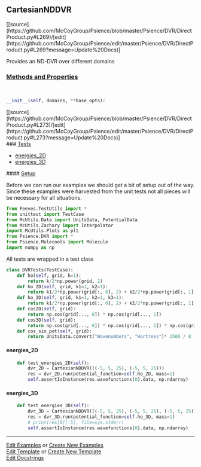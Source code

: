 ## <a id="Psience.DVR.DirectProduct.CartesianNDDVR">CartesianNDDVR</a> 
<div class="docs-source-link" markdown="1">
[[source](https://github.com/McCoyGroup/Psience/blob/master/Psience/DVR/DirectProduct.py#L269)/[edit](https://github.com/McCoyGroup/Psience/edit/master/Psience/DVR/DirectProduct.py#L269?message=Update%20Docs)]
</div>

Provides an ND-DVR over different domains

<div class="collapsible-section">
 <div class="collapsible-section collapsible-section-header" markdown="1">
 
### <a class="collapse-link" data-toggle="collapse" href="#methods">Methods and Properties</a> <a class="float-right" data-toggle="collapse" href="#methods"><i class="fa fa-chevron-down"></i></a>

 </div>
 <div class="collapsible-section collapsible-section-body collapse" id="methods" markdown="1">

<a id="Psience.DVR.DirectProduct.CartesianNDDVR.__init__" class="docs-object-method">&nbsp;</a> 
```python
__init__(self, domains, **base_opts): 
```
<div class="docs-source-link" markdown="1">
[[source](https://github.com/McCoyGroup/Psience/blob/master/Psience/DVR/DirectProduct.py#L273)/[edit](https://github.com/McCoyGroup/Psience/edit/master/Psience/DVR/DirectProduct.py#L273?message=Update%20Docs)]
</div>

 </div>
</div>



<div class="collapsible-section">
 <div class="collapsible-section collapsible-section-header" markdown="1">
### <a class="collapse-link" data-toggle="collapse" href="#tests">Tests</a> <a class="float-right" data-toggle="collapse" href="#tests"><i class="fa fa-chevron-down"></i></a>
 </div>
<div class="collapsible-section collapsible-section-body collapse show" id="tests" markdown="1">

- [energies_2D](#energies_2D)
- [energies_3D](#energies_3D)

<div class="collapsible-section">
 <div class="collapsible-section collapsible-section-header" markdown="1">
#### <a class="collapse-link" data-toggle="collapse" href="#test-setup">Setup</a> <a class="float-right" data-toggle="collapse" href="#test-setup"><i class="fa fa-chevron-down"></i></a>
 </div>
 <div class="collapsible-section collapsible-section-body collapse" id="test-setup" markdown="1">

Before we can run our examples we should get a bit of setup out of the way.
Since these examples were harvested from the unit tests not all pieces
will be necessary for all situations.
```python
from Peeves.TestUtils import *
from unittest import TestCase
from McUtils.Data import UnitsData, PotentialData
from McUtils.Zachary import Interpolator
import McUtils.Plots as plt
from Psience.DVR import *
from Psience.Molecools import Molecule
import numpy as np
```

All tests are wrapped in a test class
```python
class DVRTests(TestCase):
    def ho(self, grid, k=1):
        return k/2*np.power(grid, 2)
    def ho_2D(self, grid, k1=1, k2=1):
        return k1/2*np.power(grid[:, 0], 2) + k2/2*np.power(grid[:, 1], 2)
    def ho_3D(self, grid, k1=1, k2=1, k3=1):
        return k1/2*np.power(grid[:, 0], 2) + k2/2*np.power(grid[:, 1], 2) + k3/2*np.power(grid[:, 2], 2)
    def cos2D(self, grid):
        return np.cos(grid[..., 0]) * np.cos(grid[..., 1])
    def cos3D(self, grid):
        return np.cos(grid[..., 0]) * np.cos(grid[..., 1]) * np.cos(grid[..., 2])
    def cos_sin_pot(self, grid):
        return UnitsData.convert("Wavenumbers", "Hartrees")* 2500 / 8 * ((2 + np.cos(grid[..., :, 0])) * (2 + np.sin(grid[..., :, 1])) - 1)
```

 </div>
</div>

#### <a name="energies_2D">energies_2D</a>
```python
    def test_energies_2D(self):
        dvr_2D = CartesianNDDVR(((-5, 5, 25), (-5, 5, 25)))
        res = dvr_2D.run(potential_function=self.ho_2D, mass=1)
        self.assertIsInstance(res.wavefunctions[0].data, np.ndarray)
```
#### <a name="energies_3D">energies_3D</a>
```python
    def test_energies_3D(self):
        dvr_3D = CartesianNDDVR(((-5, 5, 25), (-5, 5, 25), (-5, 5, 25)))
        res = dvr_3D.run(potential_function=self.ho_3D, mass=1)
        # print(res[0][:5], file=sys.stderr)
        self.assertIsInstance(res.wavefunctions[0].data, np.ndarray)
```

 </div>
</div>

___

[Edit Examples](https://github.com/McCoyGroup/Psience/edit/gh-pages/ci/examples/Psience/DVR/DirectProduct/CartesianNDDVR.md) or 
[Create New Examples](https://github.com/McCoyGroup/Psience/new/gh-pages/?filename=ci/examples/Psience/DVR/DirectProduct/CartesianNDDVR.md) <br/>
[Edit Template](https://github.com/McCoyGroup/Psience/edit/gh-pages/ci/docs/Psience/DVR/DirectProduct/CartesianNDDVR.md) or 
[Create New Template](https://github.com/McCoyGroup/Psience/new/gh-pages/?filename=ci/docs/templates/Psience/DVR/DirectProduct/CartesianNDDVR.md) <br/>
[Edit Docstrings](https://github.com/McCoyGroup/Psience/edit/master/Psience/DVR/DirectProduct.py#L269?message=Update%20Docs)